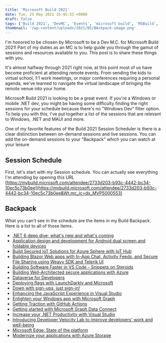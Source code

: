 ```yaml
---
title: 'Microsoft Build 2021'
date: Tue, 25 May 2021 15:45:33 +0000
draft: false
tags: ['Build 2021', 'DevMC', 'Events', 'microsoft build', 'MSBuild', 'resources']
thumbnail: '/wp-content/uploads/2021/05/BAckpack-image.png'
---
```


I'm honored to be chosen by Microsoft to be a Dev M.C. for Microsoft Build 2021! Part of my duties as an MC is to help guide you through the gamut of sessions and resources available to you. This post is to share these things with you.

It's almost halfway through 2021 right now, at this point most of us have become proficient at attending remote events. From sending the kids to virtual school, 1:1 work meetings, or major conferences requiring a personal agenda, we've learned to navigate the virtual landscape of bringing the remote venue into your home.

Microsoft Build 2021 is looking to be a great event. If you're a Windows or mobile .NET dev, you might be having some difficulty finding the right sessions for your schedule because there's no "Windows Dev" filter option. To help you with this, I've put together a list of the sessions that are relevant to Windows, .NET and MAUI and more.

One of my favorite features of the Build 2021 Session Scheduler is there is a clear distinction between on-demand sessions and live sessions. You can add the on-demand sessions to your "Backpack" which you can watch at your leisure

Session Schedule
----------------

First, let's start with my Session schedule. You can actually see everything I'm attending by opening this URL [https://mybuild.microsoft.com/attendee/2733d203-b93c-4442-bc34-10ec5c73b0ee](https://mybuild.microsoft.com/attendee/2733d203-b93c-4442-bc34-10ec5c73b0ee&Wt.mc_ic=dx_MVP5000553)

Backpack
--------

What you can't see in the schedule are the items in my Build Backpack. Here is a list to all of those items.

*   [.NET 6 deep dive; what's new and what's coming](https://mybuild.microsoft.com/sessions/70d379f4-1173-4941-b389-8796152ec7b8?source=sessions&Wt.mc_ic=dx_MVP5000553)
*   [Application design and development for Android dual screen and foldable devices](https://mybuild.microsoft.com/sessions/d660220e-896f-48b5-805e-e5b0a808a457?source=sessions&Wt.mc_ic=dx_MVP5000553)
*   [Build Secured IoT Solutions for Azure Sphere with IoT Hub](https://mybuild.microsoft.com/sessions/410f8ceb-4798-46a7-b03b-06e78e95fc9f&Wt.mc_ic=dx_MVP5000553)
*   [Building Blazor Web apps with In-App Chat, Activity Feeds, and Secure File Sharing using Weavy SDK and Telerik UI](https://mybuild.microsoft.com/sessions/c02f9a07-76b1-4ab8-95c5-9bc9645dca3e?source=sessions&Wt.mc_ic=dx_MVP5000553)
*   [Building Software Faster in VS Code - Snippets on Steroids](https://mybuild.microsoft.com/sessions/c5adfb46-e98c-4817-af27-8f07a479fa52?source=sessions&Wt.mc_ic=dx_MVP5000553)
*   [Building Well-Architected secure applications with Azure](https://mybuild.microsoft.com/sessions/f59a8722-4b5d-48ce-b380-8020d749f3fc&Wt.mc_ic=dx_MVP5000553)
*   [Dataverse for Developers](https://mybuild.microsoft.com/sessions/05e446d5-ca44-4a5d-824e-1f5bfd8e3b11&Wt.mc_ic=dx_MVP5000553)
*   [Deploying flags with LaunchDarkly and Microsoft](https://mybuild.microsoft.com/sessions/f05f0320-6bd0-44e6-bb34-2d447c2c450c&Wt.mc_ic=dx_MVP5000553)
*   [Down with sign-ups, just sign-in!](https://mybuild.microsoft.com/sessions/7d872ce4-ecab-41f7-ab44-7c0a7d498059&Wt.mc_ic=dx_MVP5000553)
*   [Enhancing the JavaScript Experience in Visual Studio](https://mybuild.microsoft.com/sessions/3536b229-c9e9-4d47-80c2-0420c4b73e5d&Wt.mc_ic=dx_MVP5000553)
*   [Enlighten your Windows app with Microsoft Graph](https://mybuild.microsoft.com/sessions/dfc5acf1-a877-4dd7-9508-bcd9635c216c?source=sessions&Wt.mc_ic=dx_MVP5000553)
*   [Getting Traction with GitHub Actions](https://mybuild.microsoft.com/sessions/8909ce36-5d7e-4972-8259-dfd8f3d574db?source=sessions&Wt.mc_ic=dx_MVP5000553)
*   [Getting started with Microsoft Graph Data Connect](https://mybuild.microsoft.com/sessions/f136156f-4a75-4262-973d-81286e800f48&Wt.mc_ic=dx_MVP5000553)
*   [Increase your .NET Productivity with Visual Studio](https://mybuild.microsoft.com/sessions/befee7c4-5d8d-4686-bba7-9a38db1f7f90?source=sessions&Wt.mc_ic=dx_MVP5000553)
*   [Introducing Developer Velocity Lab to improve developers' work and well-being](https://mybuild.microsoft.com/sessions/800a4707-8386-4050-99a2-bcf43000a160&Wt.mc_ic=dx_MVP5000553)
*   [Microsoft Edge: State of the platform](https://mybuild.microsoft.com/sessions/6f28eb25-8a24-488b-a50c-eab6d087d8a4&Wt.mc_ic=dx_MVP5000553)
*   [Modernize your applications with Azure Storage](https://mybuild.microsoft.com/sessions/f4e8e71e-d5ee-40a3-a952-16efe5316d6f?source=sessions&Wt.mc_ic=dx_MVP5000553)
